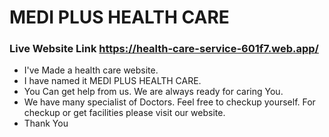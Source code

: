 # MEDI PLUS HEALTH CARE

### Live Website Link https://health-care-service-601f7.web.app/

* I've Made a health care website. 
* I have named it MEDI PLUS HEALTH CARE.
* You Can get help from us. We are always ready for caring You.
* We have many specialist of Doctors. Feel free to checkup yourself. For checkup or get facilities please visit our website.
* Thank You
